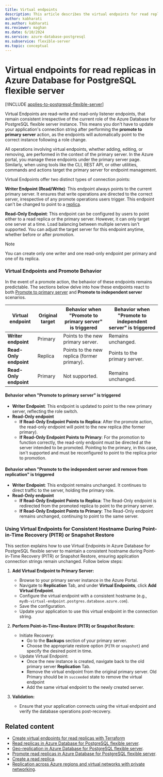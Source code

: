 ```yaml
---
title: Virtual endpoints
description: This article describes the virtual endpoints for read replica feature in Azure Database for PostgreSQL flexible server.
author: kabharati
ms.author: kabharati
ms.reviewer: maghan
ms.date: 6/10/2024
ms.service: azure-database-postgresql
ms.subservice: flexible-server
ms.topic: conceptual
---
```


# Virtual endpoints for read replicas in Azure Database for PostgreSQL flexible server

[!INCLUDE [applies-to-postgresql-flexible-server](~/reusable-content/ce-skilling/azure/includes/postgresql/includes/applies-to-postgresql-flexible-server.md)]

Virtual Endpoints are read-write and read-only listener endpoints, that remain consistent irrespective of the current role of the Azure Database for PostgreSQL flexible server instance. This means you don't have to update your application's connection string after performing the **promote to primary server** action, as the endpoints will automatically point to the correct instance following a role change.

All operations involving virtual endpoints, whether adding, editing, or removing, are performed in the context of the primary server. In the Azure portal, you manage these endpoints under the primary server page. Similarly, when using tools like the CLI, REST API, or other utilities, commands and actions target the primary server for endpoint management.

Virtual Endpoints offer two distinct types of connection points:

**Writer Endpoint (Read/Write)**: This endpoint always points to the current primary server. It ensures that write operations are directed to the correct server, irrespective of any promote operations users trigger. This endpoint can't be changed to point to a [replica](concepts-read-replicas.md).


**Read-Only Endpoint**: This endpoint can be configured by users to point either to a read replica or the primary server. However, it can only target one server at a time. Load balancing between multiple servers isn't supported. You can adjust the target server for this endpoint anytime, whether before or after promotion.

> [!NOTE]  
> You can create only one writer and one read-only endpoint per primary and one of its replica.

### Virtual Endpoints and Promote Behavior

In the event of a promote action, the behavior of these endpoints remains predictable.
The sections below delve into how these endpoints react to both [Promote to primary server](concepts-read-replicas-promote.md) and **Promote to independent server** scenarios.

| **Virtual endpoint** | **Original target** | **Behavior when "Promote to primary server" is triggered** | **Behavior when "Promote to independent server" is triggered** |
| --- | --- | --- | --- |
| <b> Writer endpoint | Primary | Points to the new primary server. | Remains unchanged. |
| <b> Read-Only endpoint | Replica | Points to the new replica (former primary). | Points to the primary server. |
| <b> Read-Only endpoint | Primary | Not supported. | Remains unchanged. |
#### Behavior when "Promote to primary server" is triggered

- **Writer Endpoint**: This endpoint is updated to point to the new primary server, reflecting the role switch.
- **Read-Only endpoint**
  * **If Read-Only Endpoint Points to Replica**: After the promote action, the read-only endpoint will point to the new replica (the former primary).
  * **If Read-Only Endpoint Points to Primary**: For the promotion to function correctly, the read-only endpoint must be directed at the server intended to be promoted. Pointing to the primary, in this case, isn't supported and must be reconfigured to point to the replica prior to promotion.

#### Behavior when "Promote to the independent server and remove from replication" is triggered

- **Writer Endpoint**: This endpoint remains unchanged. It continues to direct traffic to the server, holding the primary role.
- **Read-Only endpoint**
  * **If Read-Only Endpoint Points to Replica**: The Read-Only endpoint is redirected from the promoted replica to point to the primary server.
  * **If Read-Only Endpoint Points to Primary**: The Read-Only endpoint remains unchanged, continuing to point to the same server.

### Using Virtual Endpoints for Consistent Hostname During Point-in-Time Recovery (PITR) or Snapshot Restore

This section explains how to use Virtual Endpoints in Azure Database for PostgreSQL flexible server to maintain a consistent hostname during Point-in-Time Recovery (PITR) or Snapshot Restore, ensuring application connection strings remain unchanged. Follow below steps:

1. **Add Virtual Endpoint to Primary Server:**
    - Browse to your primary server instance in the Azure Portal.
    - Navigate to **Replication** Tab, and under **Virtual Endpoints**, click **Add Virtual Endpoint**.
    - Configure the virtual endpoint with a consistent hostname (e.g., `mydb-virtual-endpoint.postgres.database.azure.com`).
    - Save the configuration.
    - Update your application to use this virtual endpoint in the connection string.

2. **Perform Point-in-Time-Restore (PITR) or Snapshot Restore:**
    - Initiate Recovery:
        - Go to the **Backups** section of your primary server.
        - Choose the appropriate restore option (`PITR` or `snapshot`) and specify the desired point in time.
    - Update Virtual Endpoint:
        - Once the new instance is created, navigate back to the old primary server **Replication** Tab.
        - Remove the virtual endpoint from the original primary server. Old Primary should be in `succeeded` state to remove the virtual endpoint
        - Add the same virtual endpoint to the newly created server.

3. **Validation:**
    - Ensure that your application connects using the virtual endpoint and verify the database operations post-recovery.

## Related content

- [Create virtual endpoints for read replicas with Terraform](how-to-read-replicas-virtual-endpoints-terraform.md)
- [Read replicas in Azure Database for PostgreSQL flexible server](concepts-read-replicas.md).
- [Geo-replication in Azure Database for PostgreSQL flexible server](concepts-read-replicas-geo.md).
- [Promote read replicas in Azure Database for PostgreSQL flexible server](concepts-read-replicas-promote.md).
- [Create a read replica](how-to-create-read-replica.md).
- [Replication across Azure regions and virtual networks with private networking](concepts-networking-private.md#replication-across-azure-regions-and-virtual-networks-with-private-networking).
